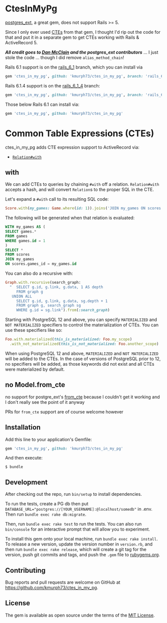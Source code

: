 # CtesInMyPg

[postgres_ext][1], a great gem, does not support Rails >= 5.

Since I only ever used [CTEs][2] from that gem, I thought I'd rip out the code for that and put it in a separate gem to get CTEs working with Rails & ActiveRecord 5.

***All credit goes to [Dan McClain][3] and the postgres_ext contributors*** ... I just stole the code ... though I did remove `alias_method_chain`!

Rails 6.1 support is on the [rails_6_1](https://github.com/kmurph73/ctes_in_my_pg/tree/rails_6_1) branch, which you can install via 
```ruby
gem 'ctes_in_my_pg', github: 'kmurph73/ctes_in_my_pg', branch: 'rails_6_1'
```

Rails 6.1.4 support is on the [rails_6_1_4](https://github.com/kmurph73/ctes_in_my_pg/tree/rails_6_1_4) branch:
```ruby
gem 'ctes_in_my_pg', github: 'kmurph73/ctes_in_my_pg', branch: 'rails_6_1_4'
```

Those below Rails 6.1 can install via:

```ruby
gem 'ctes_in_my_pg', github: 'kmurph73/ctes_in_my_pg'
```

[1]: https://github.com/DockYard/postgres_ext
[2]: https://www.postgresql.org/docs/current/static/queries-with.html
[3]: https://github.com/danmcclain

# Common Table Expressions (CTEs)

ctes_in_my_pg adds CTE expression support to ActiveRecord via:

  * [`Relation#with`](#with)

## with

We can add CTEs to queries by chaining `#with` off a relation.
`Relation#with` accepts a hash, and will convert `Relation`s to the
proper SQL in the CTE.

Let's expand a `#with` call to its resulting SQL code:

```ruby
Score.with(my_games: Game.where(id: 1)).joins('JOIN my_games ON scores.game_id = my_games.id')
```

The following will be generated when that relation is evaluated:

```SQL
WITH my_games AS (
SELECT games.*
FROM games
WHERE games.id = 1
)
SELECT *
FROM scores
JOIN my_games
ON scores.games_id = my_games.id
```

You can also do a recursive with:

```ruby
Graph.with.recursive(search_graph:
  "  SELECT g.id, g.link, g.data, 1 AS depth
     FROM graph g
   UNION ALL
     SELECT g.id, g.link, g.data, sg.depth + 1
     FROM graph g, search_graph sg
     WHERE g.id = sg.link").from(:search_graph)
```

Starting with PostgreSQL 12 and above, you can specify `MATERIALIZED` and `NOT MATERIALIZED` specifiers to control the materialization of CTEs. You can use these specifiers like so:

```ruby
Foo.with.materialized(this_is_materialized: Foo.my_scope)
  .with_not_materialized(this_is_not_materialized: Foo.another_scope)
```

When using PostgreSQL 12 and above, `MATERIALIZED` and `NOT MATERIALIZED` will be added to the CTEs. In the case of versions of PostgreSQL prior to 12, no specifiers will be added, as those keywords did not exist and all CTEs were materialized by default.

## no Model.from_cte

no support for postgre_ext's [from_cte](https://github.com/DockYard/postgres_ext/blob/master/docs/querying.md#from_cte) because I couldn't get it working and I don't really see the point of it anyway

PRs for `from_cte` support are of course welcome however

## Installation

Add this line to your application's Gemfile:

```ruby
gem 'ctes_in_my_pg', github: 'kmurph73/ctes_in_my_pg'
```

And then execute:

    $ bundle

## Development

After checking out the repo, run `bin/setup` to install dependencies. 

To run the tests, create a PG db then put `DATABASE_URL="postgres://[YOUR_USERNAME]:@localhost/somedb"` in .env.  Then run `bundle exec rake db:migrate`.

Then, run `bundle exec rake test` to run the tests. You can also run `bin/console` for an interactive prompt that will allow you to experiment.

To install this gem onto your local machine, run `bundle exec rake install`. To release a new version, update the version number in `version.rb`, and then run `bundle exec rake release`, which will create a git tag for the version, push git commits and tags, and push the `.gem` file to [rubygems.org](https://rubygems.org).

## Contributing

Bug reports and pull requests are welcome on GitHub at https://github.com/kmurph73/ctes_in_my_pg.

## License

The gem is available as open source under the terms of the [MIT License](http://opensource.org/licenses/MIT).

